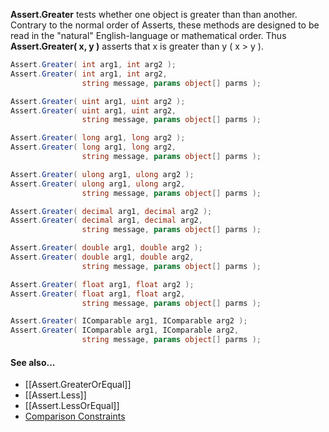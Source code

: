 **Assert.Greater** tests whether one object is greater than than another.
Contrary to the normal order of Asserts, these methods are designed to be
read in the "natural" English-language or mathematical order. Thus
**Assert.Greater( x, y )** asserts that x is greater than y ( x > y ).

```C#
Assert.Greater( int arg1, int arg2 );
Assert.Greater( int arg1, int arg2, 
                string message, params object[] parms );

Assert.Greater( uint arg1, uint arg2 );
Assert.Greater( uint arg1, uint arg2, 
                string message, params object[] parms );

Assert.Greater( long arg1, long arg2 );
Assert.Greater( long arg1, long arg2, 
                string message, params object[] parms );

Assert.Greater( ulong arg1, ulong arg2 );
Assert.Greater( ulong arg1, ulong arg2, 
                string message, params object[] parms );

Assert.Greater( decimal arg1, decimal arg2 );
Assert.Greater( decimal arg1, decimal arg2, 
                string message, params object[] parms );

Assert.Greater( double arg1, double arg2 );
Assert.Greater( double arg1, double arg2, 
                string message, params object[] parms );

Assert.Greater( float arg1, float arg2 );
Assert.Greater( float arg1, float arg2, 
                string message, params object[] parms );

Assert.Greater( IComparable arg1, IComparable arg2 );
Assert.Greater( IComparable arg1, IComparable arg2, 
                string message, params object[] parms );
```

#### See also...
 * [[Assert.GreaterOrEqual]]
 * [[Assert.Less]]
 * [[Assert.LessOrEqual]]
 * [Comparison Constraints](constraints#comparison-constraints)

